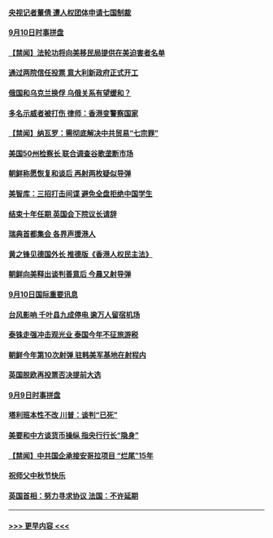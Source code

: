 #### [央视记者董倩 遭人权团体申请七国制裁](../pages/prog202/a102662164.md?t=09102322) 
#### [9月10日时事拼盘](../pages/prog202/a102662184.md?t=09102322) 
#### [【禁闻】法轮功将向美移民局提供在美迫害者名单](../pages/prog202/a102662166.md?t=09102322) 
#### [通过两院信任投票 意大利新政府正式开工](../pages/prog202/a102662159.md?t=09102322) 
#### [俄国和乌克兰换俘 乌俄关系有望缓和？](../pages/prog202/a102662136.md?t=09102322) 
#### [多名示威者被打伤 律师：香港变警察国家](../pages/prog202/a102662094.md?t=09102322) 
#### [【禁闻】纳瓦罗：需彻底解决中共贸易“七宗罪”](../pages/prog202/a102662090.md?t=09102322) 
#### [美国50州检察长 联合调查谷歌垄断市场](../pages/prog202/a102661963.md?t=09102322) 
#### [朝鲜称愿恢复和谈后 再射两枚疑似导弹](../pages/prog202/a102661930.md?t=09102322) 
#### [美智库：三招打击间谍 避免全盘拒绝中国学生](../pages/prog202/a102661754.md?t=09102322) 
#### [结束十年任期 英国会下院议长请辞](../pages/prog202/a102661692.md?t=09102322) 
#### [瑞典首都集会 各界声援港人](../pages/prog202/a102661722.md?t=09102322) 
#### [黄之锋见德国外长 推德版《香港人权民主法》](../pages/prog202/a102661715.md?t=09102322) 
#### [朝鲜向美释出谈判善意后 今晨又射导弹](../pages/prog202/a102661700.md?t=09102322) 
#### [9月10日国际重要讯息](../pages/prog202/a102661697.md?t=09102322) 
#### [台风影响 千叶县九成停电 逾万人留宿机场](../pages/prog202/a102661669.md?t=09102322) 
#### [泰铢走强冲击观光业 泰国今年不征旅游税](../pages/prog202/a102661659.md?t=09102322) 
#### [朝鲜今年第10次射弹 驻韩美军基地在射程内](../pages/prog202/a102661526.md?t=09102322) 
#### [英国脱欧再投票否决提前大选](../pages/prog202/a102661403.md?t=09102322) 
#### [9月9日时事拼盘](../pages/prog202/a102661357.md?t=09102322) 
#### [塔利班本性不改 川普：谈判“已死”](../pages/prog202/a102661318.md?t=09102322) 
#### [美要和中方谈货币操纵 指央行行长“隐身”](../pages/prog202/a102661297.md?t=09102322) 
#### [【禁闻】中共国企承接安哥拉项目 “烂尾”15年](../pages/prog202/a102661293.md?t=09102322) 
#### [祝师父中秋节快乐](../pages/prog202/a102661228.md?t=09102322) 
#### [英国首相：努力寻求协议  法国：不许延期](../pages/prog202/a102661177.md?t=09102322) 

----
#### [ >>> 更早内容 <<< ](../indexes/prog202-earlier.md)
